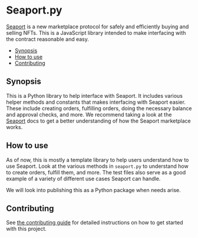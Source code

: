 # Seaport.py

[Seaport](https://github.com/ProjectOpenSea/seaport) is a new marketplace protocol for safely and efficiently buying and selling NFTs. This is a JavaScript library intended to make interfacing with the contract reasonable and easy.

- [Synopsis](#synopsis)
- [How to use](#how-to-use)
- [Contributing](#contributing)

## Synopsis

This is a Python library to help interface with Seaport. It includes various helper methods and constants that makes interfacing with Seaport easier. These include creating orders, fulfilling orders, doing the necessary balance and approval checks, and more. We recommend taking a look at the [Seaport](https://github.com/ProjectOpenSea/seaport) docs to get a better understanding of how the Seaport marketplace works.

## How to use

As of now, this is mostly a template library to help users understand how to use Seaport. Look at the various methods in `seaport.py` to understand how to create orders, fulfill them, and more. The test files also serve as a good example of a variety of different use cases Seaport can handle.

We will look into publishing this as a Python package when needs arise.

## Contributing

See [the contributing guide](CONTRIBUTING.md) for detailed instructions on how to get started with this project.
